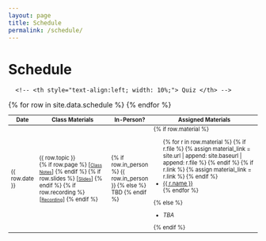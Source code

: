 ```yaml
---
layout: page
title: Schedule
permalink: /schedule/
---
```


# Schedule

<table style="table-layout: fixed; font-size: 80%;">
  <thead>
      <th style="width: 10%;"> Date </th>
      <th style="width: 30%;"> Class Materials </th>
      <th style="width: 5%;"> In-Person? </th>
      <th style="width: 45%;"> Assigned Materials </th>

      <!-- <th style="text-align:left; width: 10%;"> Quiz </th> -->

  </thead>
  <tbody>
    {% for row in site.data.schedule %}
    <tr>
      <td> {{ row.date }} </td>
      <td> {{ row.topic }}
        <br>
        {% if row.page %} <!-- Expects an INTERNAL URL -->
          [<a href="{{site.url}}{{site.baseurl}}{{row.page}}" style="font-size: 80%;">Class Notes</a>]
        {% endif %}
        {% if row.slides %} <!-- Expects an EXTERNAL URL -->
          [<a target="_blank" href="{{row.slides}}" style="font-size: 80%;">Slides</a>]
        {% endif %}
        {% if row.recording %} <!-- Expects an EXTERNAL URL -->
          [<a target="_blank" href="{{row.recording}}" style="font-size: 80%;text-decoration: underline;">Recording</a>]
        {% endif %}
      </td>
      <td>{% if row.in_person %} {{ row.in_person }} {% else %} TBD {% endif %}
      </td>
      <td>
        {% if row.material %} <!-- Handle an EXTERNAL or INTERNAL URL -->
        <ul>
          {% for r in row.material %}
            {% if r.file %} <!-- Expects an INTERNAL URL -->
              {% assign material_link = site.url | append: site.baseurl | append: r.file %}
            {% endif %}
            {% if r.link %} <!-- Expects an EXTERNAL URL -->
              {% assign material_link = r.link %}
            {% endif %}
          <li> <a target="_blank" href="{{material_link}}"> {{ r.name }} </a> </li>
          {% endfor %}
        </ul>
        {% else %}
		<ul>
		  <li><em>TBA</em></li>
        </ul>
        {% endif %}
      </td>
      <!-- <td>
        {% if row.quiz %}
          <a href="{{row.quiz.link}}" style="text-decoration: underline;">{{row.quiz.name}}</a>
        {% else %}
          None
        {% endif %}
      </td> -->
    </tr>
    {% endfor %}
  </tbody>
</table>
